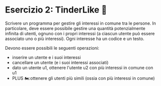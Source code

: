 # Esercizio 2: TinderLike 🛵

Scrivere un programma per gestire gli interessi in comune tra le persone.
In particolare, deve essere possibile gestire una quantità potenzialmente
infinita di utenti, ognuno con i propri interessi (a ciascun utente può essere
associato uno o più interessi).
Ogni interesse ha un codice e un testo.

Devono essere possibili le seguenti operazioni:
- inserire un utente e i suoi interessi
- cancellare un utente (e i suoi interessi associati)
- dato un utente u1, ottenere l'utente u2 con più interessi in comune con u1
- PLUS 🏍:ottenere gli utenti più simili (ossia con più interessi in comune) 